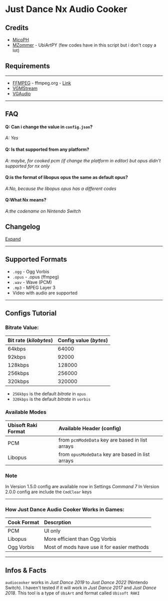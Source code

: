 # **Just Dance Nx Audio Cooker**

## Credits
- [MicoPH](https://github.com/MicoPH/)
- [MZommer](https://github.com/MZommer) - UbiArtPY (few codes have in this script but i don't copy a lot)


## Requirements

---
- [FFMPEG](https://ffmpeg.org) -  ffmpeg.org - [Link](https://ffmpeg.org)
- [VGMStream](https://github.com/vgmstream/vgmstream)
- [VGAudio](https://github.com/Thealexbarney/VGAudio)

---

## FAQ

#### Q: Can i change the value in `config.json`?

_A: Yes_

#### Q: Is that supported from any platform?

_A: maybe, for cooked pcm (if change the platform in editor) but opus didn't supported for nx only_

#### Q:is the format of libopus opus the same as default opus?

_A:No, because the libopus opus has a different codes_

#### Q:What Nx means?

_A:the codename on Nintendo Switch_


## Changelog

[Expand](https://github.com/MicoPH/Just-Dance-Nx-Audio-Cooker/blob/main/changelog.md)

---
## Supported Formats
- `.ogg` - Ogg Vorbis
- `.opus` - .opus (ffmpeg)
- `.wav` - Wave (PCM)
- `.mp3` - MPEG Layer 3
- Video with audio are supported

---

## Configs Tutorial
### Bitrate Value:
| Bit rate (_kilobytes_) | Config value (_bytes_)|
| :-----| :----------------- |
|64kbps | 64000
|92kbps | 92000
|128kbps | 128000
|256kbps | 256000 
|320kbps | 320000

- `256kbps` is the default _bitrate_ in `opus`
- `320kbps` is the default _bitrate_ in `vorbis`


### Available Modes
|Ubisoft Raki Format| Available Header (config)|
|:-----|:------|
|PCM | from `pcmModeData` key are based in list arrays|
|Libopus |  from `opusModeData` key are based in list arrays|

### Note
In Version 1.5.0 config are available now in Settings _Command 7_
In Version 2.0.0 config are include the `CmdClear` keys

---
### How Just Dance Audio Cooker Works in Games:
|Cook Format| Descrption|
|:------|:-----|
|PCM |UI only|
|Libopus |More efficient than Ogg Vorbis|
|Ogg Vorbis|Most of mods have use it for easier methods|

----
## Infos & Facts
`audiocooker` works in _Just Dance 2019_ to _Just Dance 2022_ (Nintendo Switch). I haven't tested if it will work in _Just Dance 2017_ and _Just Dance 2018_. This tool is a type of `UbiArt` and format called `Ubisoft RAKI`
